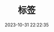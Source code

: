 ---
title: 标签
date: 2023-10-31 22:22:35
type: "tags"
orderby: random
order: 1
comments: false
top_img: false
---